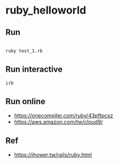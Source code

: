 # ruby_helloworld



## Run

```bash

ruby test_1.rb
```

## Run interactive

```bash
irb
```

## Run online

- https://onecompiler.com/ruby/43pftpcsz
- https://aws.amazon.com/tw/cloud9/


## Ref

- https://ihower.tw/rails/ruby.html